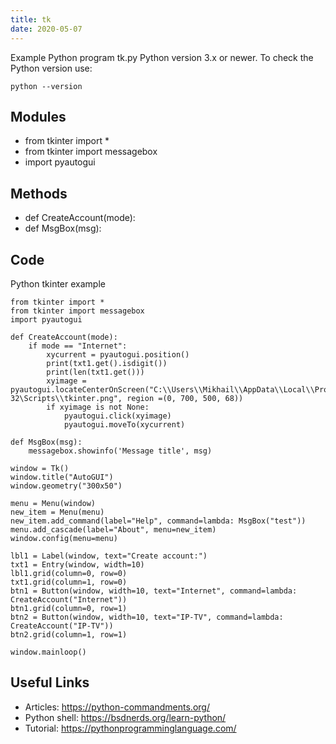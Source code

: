 ```yaml
---
title: tk
date: 2020-05-07
---
```

Example Python program tk.py
Python version 3.x or newer.
To check the Python version use:

    python --version

## Modules

* from tkinter import *
* from tkinter import messagebox
* import pyautogui

## Methods

* def CreateAccount(mode):
* def MsgBox(msg):

## Code

Python tkinter example

    from tkinter import *
    from tkinter import messagebox
    import pyautogui
    
    def CreateAccount(mode):
    	if mode == "Internet":
    		xycurrent = pyautogui.position()
    		print(txt1.get().isdigit())
    		print(len(txt1.get()))
    		xyimage = pyautogui.locateCenterOnScreen("C:\\Users\\Mikhail\\AppData\\Local\\Programs\\Python\\Python36-32\Scripts\\tkinter.png", region =(0, 700, 500, 68))
    		if xyimage is not None:
    			pyautogui.click(xyimage)
    			pyautogui.moveTo(xycurrent)
    
    def MsgBox(msg):
    	messagebox.showinfo('Message title', msg)
    	
    window = Tk()
    window.title("AutoGUI")
    window.geometry("300x50")
    
    menu = Menu(window)
    new_item = Menu(menu)
    new_item.add_command(label="Help", command=lambda: MsgBox("test"))
    menu.add_cascade(label="About", menu=new_item)
    window.config(menu=menu)
    
    lbl1 = Label(window, text="Create account:")
    txt1 = Entry(window, width=10)
    lbl1.grid(column=0, row=0)
    txt1.grid(column=1, row=0)
    btn1 = Button(window, width=10, text="Internet", command=lambda: CreateAccount("Internet"))
    btn1.grid(column=0, row=1)
    btn2 = Button(window, width=10, text="IP-TV", command=lambda: CreateAccount("IP-TV"))
    btn2.grid(column=1, row=1)
    
    window.mainloop()
    

## Useful Links

- Articles: https://python-commandments.org/
- Python shell: https://bsdnerds.org/learn-python/
- Tutorial: https://pythonprogramminglanguage.com/
